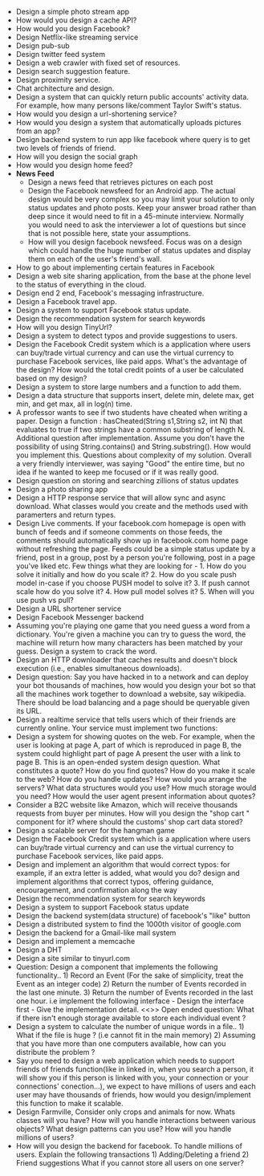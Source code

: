 - Design a simple photo stream app
- How would you design a cache API?
- How would you design Facebook?
- Design Netflix-like streaming service
- Design pub-sub
- Design twitter feed system
- Design a web crawler with fixed set of resources.
- Design search suggestion feature.
- Design proximity service.
- Chat architecture and design.
- Design a system that can quickly return public accounts' activity data. For example, how many persons like/comment Taylor Swift's status.
- How would you design a url-shortening service?
- How would you design a system that automatically uploads pictures from an app?
- Design backend system to run app like facebook where query is to get two levels of friends of friend.
- How will you design the social graph
- How would you design home feed?
- **News Feed**
    - Design a news feed that retrieves pictures on each post
    - Design the Facebook newsfeed for an Android app. The actual design would be very complex so you may limit your solution to only status updates and photo posts. Keep your answer broad rather than deep since it would need to fit in a 45-minute interview. Normally you would need to ask the interviewer a lot of questions but since that is not possible here, state your assumptions.
    - How will you design facebook newsfeed. Focus was on a design which could handle the huge number of status updates and display them on each of the user's friend's wall.
- How to go about implementing certain features in Facebook
- Design a web site sharing application, from the base at the phone level to the status of everything in the cloud.
- Design end 2 end, Facebook's messaging infrastructure.
- Design a Facebook travel app.
- Design a system to support Facebook status update.
- Design the recommendation system for search keywords
- How will you design TinyUrl?
- Design a system to detect typos and provide suggestions to users.
- Design the Facebook Credit system which is a application where users can buy/trade virtual currency and can use the virtual currency to purchase Facebook services, like paid apps. What's the advantage of the design? How would the total credit points of a user be calculated based on my design?
- Design a system to store large numbers and a function to add them.
- Design a data structure that supports insert, delete min, delete max, get min, and get max, all in log(n) time.
- A professor wants to see if two students have cheated when writing a paper. Design a function : hasCheated(String s1,String s2, int N) that evaluates to true if two strings have a common substring of length N. Additional question after implementation. Assume you don't have the possibility of using String.contains() and String.substring(). How would you implement this. Questions about complexity of my solution. Overall a very friendly interviewer, was saying "Good" the entire time, but no idea if he wanted to keep me focused or if it was really good.
- Design question on storing and searching zillions of status updates
- Design a photo sharing app
- Design a HTTP response service that will allow sync and async download. What classes would you create and the methods used with paramerters and return types.
- Design Live comments. If your facebook.com homepage is open with bunch of feeds and if someone comments on those feeds, the comments should automatically show up in facebook.com home page without refreshing the page. Feeds could be a simple status update by a friend, post in a group, post by a person you're following, post in a page you've liked etc. Few things what they are looking for - 1. How do you solve it initially and how do you scale it? 2. How do you scale push model in-case if you choose PUSH model to solve it? 3. If push cannot scale how do you solve it? 4. How pull model solves it? 5. When will you use push vs pull?
- Design a URL shortener service
- Design Facebook Messenger backend
- Assuming you're playing one game that you need guess a word from a dictionary. You're given a machine you can try to guess the word, the machine will return how many characters has been matched by your guess. Design a system to crack the word.
- Design an HTTP downloader that caches results and doesn't block execution (i.e., enables simultaneous downloads).
- Design question: Say you have hacked in to a network and can deploy your bot thousands of machines, how would you design your bot so that all the machines work together to download a website, say wikipedia. There should be load balancing and a page should be queryable given its URL.
- Design a realtime service that tells users which of their friends are currently online. Your service must implement two functions:
- Design a system for showing quotes on the web. For example, when the user is looking at page A, part of which is reproduced in page B, the system could highlight part of page A present the user with a link to page B. This is an open-ended system design question. What constitutes a quote? How do you find quotes? How do you make it scale to the web? How do you handle updates? How would you arrange the servers? What data structures would you use? How much storage would you need? How would the user agent present information about quotes?
- Consider a B2C website like Amazon, which will receive thousands requests from buyer per minutes. How will you design the "shop cart " component for it? where should the customs' shop cart data stored?
- Design a scalable server for the hangman game
- Design the Facebook Credit system which is a application where users can buy/trade virtual currency and can use the virtual currency to purchase Facebook services, like paid apps.
- Design and implement an algorithm that would correct typos: for example, if an extra letter is added, what would you do? design and implement algorithms that correct typos, offering guidance, encouragement, and confirmation along the way
- Design the recommendation system for search keywords
- Design a system to support Facebook status update
- Design the backend system(data structure) of facebook's "like" button
- Design a distributed system to find the 1000th visitor of google.com
- Design the backend for a Gmail-like mail system
- Design and implement a memcache
- Design a DHT
- Design a site similar to tinyurl.com
- Question: Design a component that implements the following functionality.. 1) Record an Event (For the sake of simplicity, treat the Event as an integer code) 2) Return the number of Events recorded in the last one minute. 3) Return the number of Events recorded in the last one hour. i.e implement the following interface - Design the interface first - Give the implementation detail. <<>> Open ended question: What if there isn't enough storage available to store each individual event ?
- Design a system to calculate the number of unique words in a file.. 1) What if the file is huge ? (i.e cannot fit in the main memory) 2) Assuming that you have more than one computers available, how can you distribute the problem ?
- Say you need to design a web application which needs to support friends of friends function(like in linked in, when you search a person, it will show you if this person is linked with you, your connection or your connections' conection...), we expect to have millions of users and each user may have thousands of friends, how would you design/implement this function to make it scalable.
- Design Farmville, Consider only crops and animals for now. Whats classes will you have? How will you handle interactions between various objects? What design patterns can you use? How will you handle millions of users?
- How will you design the backend for facebook. To handle millions of users. Explain the following transactions 1) Adding/Deleting a friend 2) Friend suggestions What if you cannot store all users on one server?
